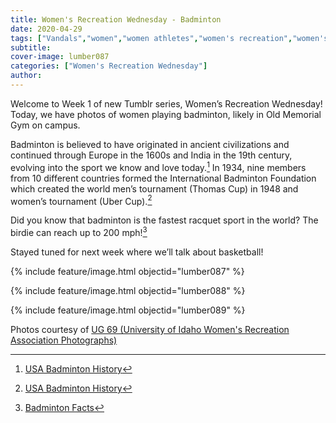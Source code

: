 ```yaml
---
title: Women's Recreation Wednesday - Badminton
date: 2020-04-29
tags: ["Vandals","women","women athletes","women's recreation","women's sports","women in sports","women's recreation Wednesday","Moscow","university history","university archives"]
subtitle: 
cover-image: lumber087
categories: ["Women's Recreation Wednesday"]
author: 
---
```


Welcome to Week 1 of new Tumblr series, Women’s Recreation Wednesday! Today, we have
photos of women playing badminton, likely in Old Memorial Gym on campus. 

Badminton is believed to have originated in ancient civilizations
and continued through Europe in the 1600s and India in the 19th
century, evolving into the sport we know and love today.[^1]
In 1934, nine members from 10 different countries formed the International
Badminton Foundation which created the world men’s tournament (Thomas Cup) in
1948 and women’s tournament (Uber Cup).[^1]

Did you know that badminton is the fastest racquet sport
in the world? The birdie can reach up to 200 mph![^2]

Stayed tuned for next week where we’ll talk about basketball!

{% include feature/image.html objectid="lumber087" %}

{% include feature/image.html objectid="lumber088" %}

{% include feature/image.html objectid="lumber089" %}

Photos courtesy of [UG 69 (University of Idaho Women's Recreation Association Photographs)](http://archiveswest.orbiscascade.org/ark:/80444/xv152953/op=fstyle.aspx?t=k&amp;q=)

[^1]: [USA Badminton History](https://www.teamusa.org/usa-badminton/about/history)

[^2]: [Badminton Facts](https://www.softschools.com/facts/sports/badminton_facts/788/)
